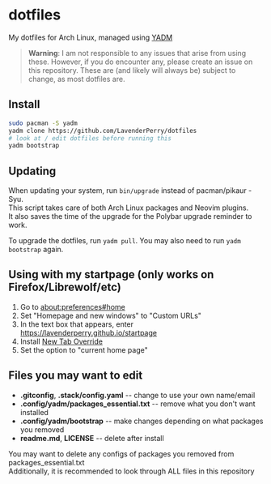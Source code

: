# dotfiles

My dotfiles for Arch Linux, managed using [YADM](https://yadm.io)

> **Warning**:
> I am not responsible to any issues that arise from using these.
> However, if you do encounter any, please create an issue on this repository.
> These are (and likely will always be) subject to change, as most dotfiles are.

## Install
```sh
sudo pacman -S yadm
yadm clone https://github.com/LavenderPerry/dotfiles
# look at / edit dotfiles before running this
yadm bootstrap
```

## Updating
When updating your system, run `bin/upgrade` instead of pacman/pikaur -Syu.\
This script takes care of both Arch Linux packages and Neovim plugins.\
It also saves the time of the upgrade for the Polybar upgrade reminder to work.

To upgrade the dotfiles, run `yadm pull`. You may also need to run `yadm bootstrap` again.

## Using with my startpage (only works on Firefox/Librewolf/etc)
1. Go to <about:preferences#home>
2. Set "Homepage and new windows" to "Custom URLs"
3. In the text box that appears, enter <https://lavenderperry.github.io/startpage>
4. Install [New Tab Override](https://addons.mozilla.org/en-US/firefox/addon/new-tab-override)
5. Set the option to "current home page"

## Files you may want to edit
* **.gitconfig**, **.stack/config.yaml** -- change to use your own name/email
* **.config/yadm/packages_essential.txt** -- remove what you don't want installed
* **.config/yadm/bootstrap** -- make changes depending on what packages you removed
* **readme.md**, **LICENSE** -- delete after install

You may want to delete any configs of packages you removed from packages_essential.txt\
Additionally, it is recommended to look through ALL files in this repository
